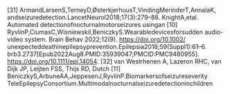 [31] ArmandLarsenS,TerneyD,ØsterkjerhuusT,VindingMerinderT,AnnalaK,
andseizuredetection.LancetNeurol2018;17(3):279–88.
KnightA,etal. Automated detectionofnocturnalmotorseizures usingan
[10] RyvlinP,CiumasC,WisniewskiI,BeniczkyS.Wearabledevicesforsudden
audio-video system. Brain Behav 2022;12(9). https://doi.org/10.1002/
unexpecteddeathinepilepsyprevention.Epilepsia2018;59(Suppl1):61–6.
brb3.2737[Epub2022Aug8.PMID:35939047;PMCID:PMC9480955].
https://doi.org/10.1111/epi.14054.
[32] van Westrhenen A, Lazeron RHC, van Dijk JP, Leijten FSS, Thijs RD, Dutch
[11] BeniczkyS,ArbuneAA,JeppesenJ,RyvlinP.Biomarkersofseizureseverity
TeleEpilepsyConsortium.Multimodalnocturnalseizuredetectioninchildren